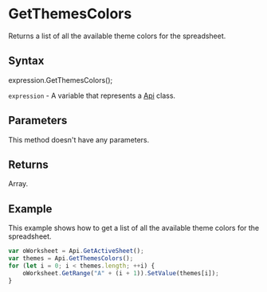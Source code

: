 # GetThemesColors

Returns a list of all the available theme colors for the spreadsheet.

## Syntax

expression.GetThemesColors();

`expression` - A variable that represents a [Api](../Api.md) class.

## Parameters

This method doesn't have any parameters.

## Returns

Array.<string>

## Example

This example shows how to get a list of all the available theme colors for the spreadsheet.

```javascript
var oWorksheet = Api.GetActiveSheet();
var themes = Api.GetThemesColors();
for (let i = 0; i < themes.length; ++i) {
	oWorksheet.GetRange("A" + (i + 1)).SetValue(themes[i]);
}
```
